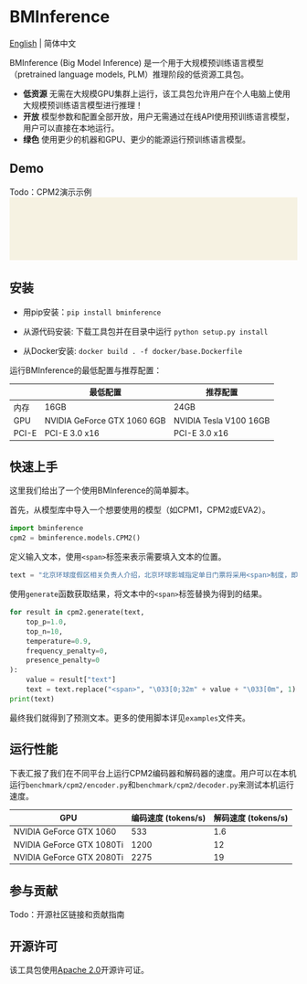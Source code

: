 # BMInference

[English] | 简体中文

[English]: ./README.md

BMInference (Big Model Inference) 是一个用于大规模预训练语言模型（pretrained language models, PLM）推理阶段的低资源工具包。

- **低资源** 无需在大规模GPU集群上运行，该工具包允许用户在个人电脑上使用大规模预训练语言模型进行推理！
- **开放** 模型参数和配置全部开放，用户无需通过在线API使用预训练语言模型，用户可以直接在本地运行。
- **绿色** 使用更少的机器和GPU、更少的能源运行预训练语言模型。

## Demo
Todo：CPM2演示示例
![demo](./docs/images/demo.gif)

## 安装
- 用pip安装：``pip install bminference``

- 从源代码安装: 下载工具包并在目录中运行 ``python setup.py install``

- 从Docker安装: ``docker build . -f docker/base.Dockerfile``

运行BMInference的最低配置与推荐配置：

| | 最低配置 | 推荐配置 |
|-|-|-|
| 内存 | 16GB | 24GB
| GPU | NVIDIA GeForce GTX 1060 6GB | NVIDIA Tesla V100 16GB
| PCI-E |  PCI-E 3.0 x16 |  PCI-E 3.0 x16

## 快速上手

这里我们给出了一个使用BMInference的简单脚本。

首先，从模型库中导入一个想要使用的模型（如CPM1，CPM2或EVA2）。
```python
import bminference
cpm2 = bminference.models.CPM2()
```

定义输入文本，使用``<span>``标签来表示需要填入文本的位置。
```python
text = "北京环球度假区相关负责人介绍，北京环球影城指定单日门票将采用<span>制度，即推出淡季日、平季日、旺季日和特定日门票。<span>价格为418元，<span>价格为528元，<span>价格为638元，<span>价格为<span>元。北京环球度假区将提供90天滚动价格日历，以方便游客提前规划行程。"
```

使用``generate``函数获取结果，将文本中的``<span>``标签替换为得到的结果。

```python
for result in cpm2.generate(text, 
    top_p=1.0,
    top_n=10, 
    temperature=0.9,
    frequency_penalty=0,
    presence_penalty=0
):
    value = result["text"]
    text = text.replace("<span>", "\033[0;32m" + value + "\033[0m", 1)
print(text)
```
最终我们就得到了预测文本。更多的使用脚本详见``examples``文件夹。

## 运行性能

下表汇报了我们在不同平台上运行CPM2编码器和解码器的速度。用户可以在本机运行``benchmark/cpm2/encoder.py``和``benchmark/cpm2/decoder.py``来测试本机运行速度。

| GPU | 编码速度 (tokens/s) | 解码速度 (tokens/s) |
|-|-|-|
| NVIDIA GeForce GTX 1060 | 533 | 1.6
| NVIDIA GeForce GTX 1080Ti | 1200 | 12
| NVIDIA GeForce GTX 2080Ti | 2275 | 19

## 参与贡献
Todo：开源社区链接和贡献指南

## 开源许可

该工具包使用[Apache 2.0](./LICENSE)开源许可证。

